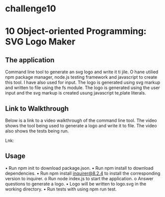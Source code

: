 # challenge10
# 10 Object-oriented Programming: SVG Logo Maker

## The application

Command line tool to generate an svg logo and write it ti jile. O hane utilied npm package manager, node.js testing framework and javascript to create this tool. I have also used for input. The logo is generated using svg markup and written to file using the fs module. The logo is generated using the user input and the svg markup is created usung javascript te,plate literals.

## Link to Walkthrough

Below is a link to a video walkthrough of the command line tool. The video shows the tool being used to generate a logo and write it to file. The video also shows the tests being run.

Lnk: 

## Usage

  •	Run npm init to download package.json.
  •	Run npm install to download dependencies.
  •	Run npm install inquirer@8.2.4 to install the corresponding version to inquirer.
    o	Run node index.js to start the application.
    o	Answer questions to generate a logo.
  •	Logo will be written to logo.svg in the working directory.
  •	Run tests with using npm run test.

